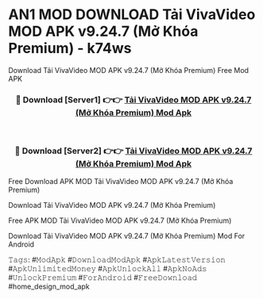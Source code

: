 # AN1 MOD DOWNLOAD Tải VivaVideo MOD APK v9.24.7 (Mở Khóa Premium) - k74ws
Download Tải VivaVideo MOD APK v9.24.7 (Mở Khóa Premium) Free Mod APK

<div align="center">
<h3>🔴 Download [Server1] 👉👉 <a href="https://apk-comot.site?title=Tải_VivaVideo_MOD_APK_v9.24.7_(Mở_Khóa_Premium)">Tải VivaVideo MOD APK v9.24.7 (Mở Khóa Premium) Mod Apk</a></h3><br>

<h3>🔴 Download [Server2] 👉👉 <a href="https://apk-comot.site?title=Tải_VivaVideo_MOD_APK_v9.24.7_(Mở_Khóa_Premium)">Tải VivaVideo MOD APK v9.24.7 (Mở Khóa Premium) Mod Apk</a></h3>
</div>


Free Download APK MOD Tải VivaVideo MOD APK v9.24.7 (Mở Khóa Premium)

Download Tải VivaVideo MOD APK v9.24.7 (Mở Khóa Premium) 

Free APK MOD Tải VivaVideo MOD APK v9.24.7 (Mở Khóa Premium) 

Download Tải VivaVideo MOD APK v9.24.7 (Mở Khóa Premium) Mod For Android

𝚃𝚊𝚐𝚜: #𝙼𝚘𝚍𝙰𝚙𝚔 #𝙳𝚘𝚠𝚗𝚕𝚘𝚊𝚍𝙼𝚘𝚍𝙰𝚙𝚔 #𝙰𝚙𝚔𝙻𝚊𝚝𝚎𝚜𝚝𝚅𝚎𝚛𝚜𝚒𝚘𝚗 #𝙰𝚙𝚔𝚄𝚗𝚕𝚒𝚖𝚒𝚝𝚎𝚍𝙼𝚘𝚗𝚎𝚢 #𝙰𝚙𝚔𝚄𝚗𝚕𝚘𝚌𝚔𝙰𝚕𝚕 #𝙰𝚙𝚔𝙽𝚘𝙰𝚍𝚜 #𝚄𝚗𝚕𝚘𝚌𝚔𝙿𝚛𝚎𝚖𝚒𝚞𝚖 #𝙵𝚘𝚛𝙰𝚗𝚍𝚛𝚘𝚒𝚍 #𝙵𝚛𝚎𝚎𝙳𝚘𝚠𝚗𝚕𝚘𝚊𝚍 #home_design_mod_apk